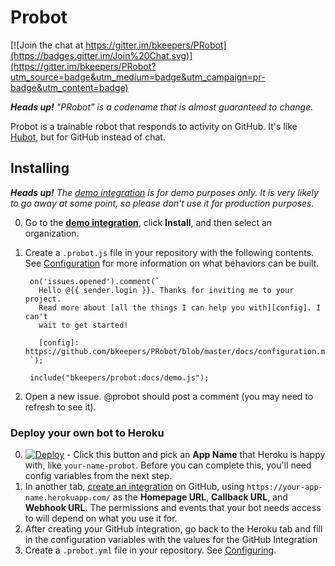# Probot

[![Join the chat at https://gitter.im/bkeepers/PRobot](https://badges.gitter.im/Join%20Chat.svg)](https://gitter.im/bkeepers/PRobot?utm_source=badge&utm_medium=badge&utm_campaign=pr-badge&utm_content=badge)

_**Heads up!** "PRobot" is a codename that is almost guaranteed to change._

Probot is a trainable robot that responds to activity on GitHub. It's like [Hubot](https://hubot.github.com/), but for GitHub instead of chat.

## Installing

_**Heads up!** The [demo integration](https://github.com/integration/probot-demo) is for demo purposes only. It is very likely to go away at some point, so please don't use it for production purposes._

0. Go to the **[demo integration](https://github.com/integration/probot-demo)**, click **Install**, and then select an organization.
0. Create a `.probot.js` file in your repository with the following contents. See [Configuration](docs/configuration.md) for more information on what behaviors can be built.

        on('issues.opened').comment(`
          Hello @{{ sender.login }}. Thanks for inviting me to your project.
          Read more about [all the things I can help you with][config]. I can't
          wait to get started!

          [config]: https://github.com/bkeepers/PRobot/blob/master/docs/configuration.md
        `);

        include("bkeepers/probot:docs/demo.js");

0. Open a new issue. @probot should post a comment (you may need to refresh to see it).

### Deploy your own bot to Heroku

0. [![Deploy](https://www.herokucdn.com/deploy/button.svg)](https://heroku.com/deploy) - Click this button and pick an **App Name** that Heroku is happy with, like `your-name-probot`. Before you can complete this, you'll need config variables from the next step.
0. In another tab, [create an integration](https://developer.github.com/early-access/integrations/creating-an-integration/) on GitHub, using `https://your-app-name.herokuapp.com/` as the **Homepage URL**, **Callback URL**, and **Webhook URL**. The permissions and events that your bot needs access to will depend on what you use it for.
0. After creating your GitHub integration, go back to the Heroku tab and fill in the configuration variables with the values for the GitHub Integration
0. Create a `.probot.yml` file in your repository. See [Configuring](#configuring).
